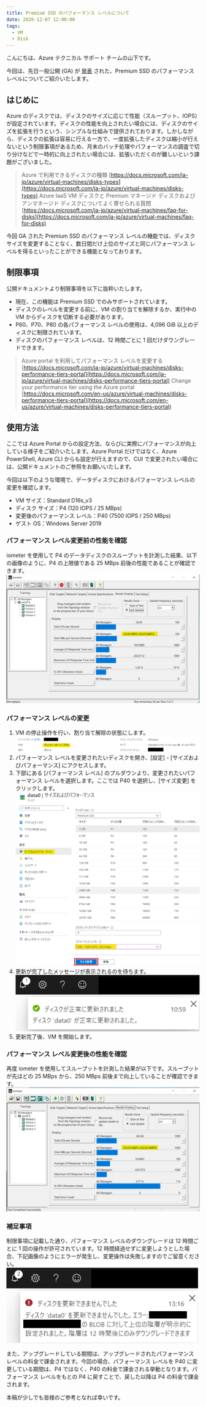 ```yaml
---
title: Premium SSD のパフォーマンス レベルについて
date: 2020-12-07 12:00:00
tags:
  - VM
  - Disk
---
```


こんにちは、Azure テクニカル サポート チームの山下です。

今回は、先日一般公開 (GA) が [発表](https://azure.microsoft.com/en-us/updates/performance-tiers-for-premium-ssds-is-now-generally-available/) された、Premium SSD のパフォーマンス レベルについてご紹介いたします。


## はじめに
Azure のディスクでは、ディスクのサイズに応じて性能（スループット、IOPS）が設定されています。ディスクの性能を向上されたい場合には、ディスクのサイズを拡張を行うという、シンプルな仕組みで提供されております。しかしながら、ディスクの拡張は容易に行える一方で、一度拡張したディスクは縮小が行えないという制限事項があるため、月末のバッチ処理やパフォーマンスの調査で切り分けなどで一時的に向上されたい場合には、拡張いただくのが難しいという課題がございました。

> Azure で利用できるディスクの種類
> [https://docs.microsoft.com/ja-jp/azure/virtual-machines/disks-types](https://docs.microsoft.com/ja-jp/azure/virtual-machines/disks-types)
> Azure IaaS VM ディスクと Premium マネージド ディスクおよびアンマネージド ディスクについてよく寄せられる質問
> [https://docs.microsoft.com/ja-jp/azure/virtual-machines/faq-for-disks](https://docs.microsoft.com/ja-jp/azure/virtual-machines/faq-for-disks)

今回 GA された Premium SSD のパフォーマンス レベルの機能では、ディスク サイズを変更することなく、数日間だけ上位のサイズと同じパフォーマンス レベルを得るといったことができる機能となっております。

## 制限事項
公開ドキュメントより制限事項を以下に抜粋いたします。

- 現在、この機能は Premium SSD でのみサポートされています。
- ディスクのレベルを変更する前に、VM の割り当てを解除するか、実行中の VM からディスクを切断する必要があります。
- P60、P70、P80 の各パフォーマンス レベルの使用は、4,096 GiB 以上のディスクに制限されています。
- ディスクのパフォーマンス レベルは、12 時間ごとに 1 回だけダウングレードできます。

> Azure portal を利用してパフォーマンス レベルを変更する
> [https://docs.microsoft.com/ja-jp/azure/virtual-machines/disks-performance-tiers-portal](https://docs.microsoft.com/ja-jp/azure/virtual-machines/disks-performance-tiers-portal)
> Change your performance tier using the Azure portal
> [https://docs.microsoft.com/en-us/azure/virtual-machines/disks-performance-tiers-portal](https://docs.microsoft.com/en-us/azure/virtual-machines/disks-performance-tiers-portal)

## 使用方法
ここでは Azure Portal からの設定方法、ならびに実際にパフォーマンスが向上している様子をご紹介いたします。Azure Portal だけではなく、Azure PowerShell, Azure CLI からも設定が行えますので、CUI で変更されたい場合には、公開ドキュメントのご参照をお願いいたします。

今回は以下のような環境で、データディスクにおけるパフォーマンス レベルの変更を確認します。

- VM サイズ：Standard D16s_v3
- ディスク サイズ：P4 (120 IOPS / 25 MBps)
- 変更後のパフォーマンス レベル：P40 (7500 IOPS / 250 MBps)
- ゲスト OS：Windows Server 2019

### パフォーマンス レベル変更前の性能を確認
iometer を使用して P4 のデータディスクのスループットを計測した結果、以下の画像のように、P4 の上限値である 25 MBps 前後の性能であることが確認できます。
![](./introduction-performance-tier-ssd/originalthroughput.png)

### パフォーマンス レベルの変更
1. VM の停止操作を行い、割り当て解除の状態にします。
![](./introduction-performance-tier-ssd/deallocated.png)
1. パフォーマンス レベルを変更されたいディスクを開き、[設定] - [サイズおよびパフォーマンス] にアクセスします。
1. 下部にある [パフォーマンス レベル] のプルダウンより、変更されたいパフォーマンス レベルを選択します。ここでは P40 を選択し、[サイズ変更] をクリックします。
![](./introduction-performance-tier-ssd/performancelevel.png)
1. 更新が完了したメッセージが表示されるのを待ちます。
![](./introduction-performance-tier-ssd/changed.png)
1. 更新完了後、VM を開始します。

### パフォーマンス レベル変更後の性能を確認
再度 iometer を使用してスループットを計測した結果が以下です。スループットが先ほどの 25 MBps から、250 MBps 前後まで向上していることが確認できます。
![](./introduction-performance-tier-ssd/highthroughput.png)

### 補足事項
制限事項に記載した通り、パフォーマンス レベルのダウングレードは 12 時間ごとに 1 回の操作が許可されています。12 時間経過せずに変更しようとした場合、下記画像のようにエラーが発生し、変更操作は失敗しますのでご留意ください。
![](./introduction-performance-tier-ssd/changeerror.png)

また、アップグレードしている期間は、アップグレードされたパフォーマンス レベルの料金で課金されます。今回の場合、パフォーマンス レベルを P40 に変更している期間は、P4 ではなく、P40 の料金で課金される挙動となります。パフォーマンス レベルをもとの P4 に戻すことで、戻した以降は P4 の料金で課金されます。

本稿が少しでも皆様のご参考となれば幸いです。
